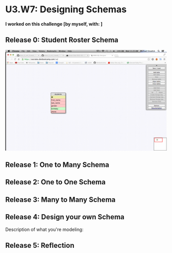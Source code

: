 # U3.W7: Designing Schemas


#### I worked on this challenge [by myself, with: ]


## Release 0: Student Roster Schema
<!-- display your image inline here -->
![Student](https://raw.githubusercontent.com/michaelginalick/phase_0_unit_3/master/week_7/imgs/students.jpg)

## Release 1: One to Many Schema
<!-- display your image inline here -->


## Release 2: One to One Schema
<!-- display your image inline here -->


## Release 3: Many to Many Schema
<!-- display your image inline here -->


## Release 4: Design your own Schema
Description of what you're modeling: 

<!-- display your one-to-one image inline here -->
<!-- display your many-to-many image inline here -->

## Release 5: Reflection
